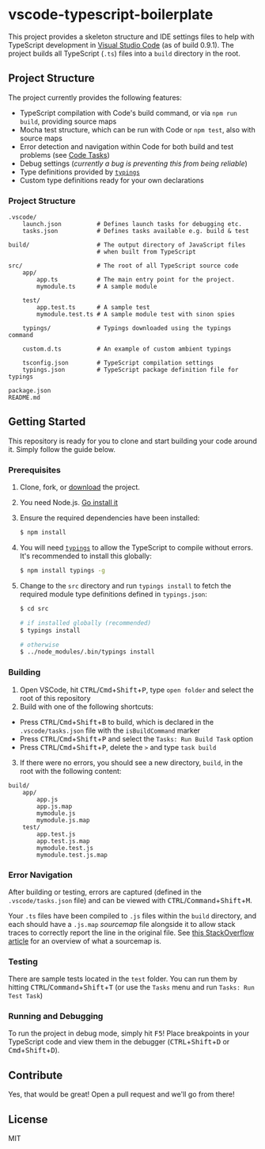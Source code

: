 vscode-typescript-boilerplate
=========================

This project provides a skeleton structure and IDE settings files to help with TypeScript development in [Visual Studio Code][vscode] (as of build 0.9.1). The project builds all TypeScript (`.ts`) files into a `build` directory in the root.

## Project Structure
The project currently provides the following features:
* TypeScript compilation with Code's build command, or via `npm run build`, providing source maps
* Mocha test structure, which can be run with Code or `npm test`, also with source maps
* Error detection and navigation within Code for both build and test problems (see [Code Tasks](https://code.visualstudio.com/Docs/editor/tasks))
* Debug settings (_currently a bug is preventing this from being reliable_)
* Type definitions provided by [`typings`][typings]
* Custom type definitions ready for your own declarations

### Project Structure
```
.vscode/
    launch.json          # Defines launch tasks for debugging etc.
    tasks.json           # Defines tasks available e.g. build & test

build/                   # The output directory of JavaScript files
                         # when built from TypeScript
                    
src/                     # The root of all TypeScript source code
    app/
        app.ts           # The main entry point for the project.
        mymodule.ts      # A sample module
        
    test/
        app.test.ts      # A sample test
        mymodule.test.ts # A sample module test with sinon spies
    
    typings/             # Typings downloaded using the typings command
                    
    custom.d.ts          # An example of custom ambient typings
    
    tsconfig.json        # TypeScript compilation settings
    typings.json         # TypeScript package definition file for typings
    
package.json
README.md
```

## Getting Started
This repository is ready for you to clone and start building your code around it. Simply follow the guide below.

### Prerequisites
1. Clone, fork, or [download](//github.com/Codesleuth/vscode-typescript-boilerplate/releases) the project.
2. You need Node.js. [Go install it][nodejsdownload]
3. Ensure the required dependencies have been installed:
    ```bash
    $ npm install
    ```

4. You will need [`typings`][typings] to allow the TypeScript to compile without errors. It's recommended to install this globally:
    ```bash
    $ npm install typings -g
    ```

5. Change to the `src` directory and run `typings install` to fetch the required module type definitions defined in `typings.json`:
    ```bash
    $ cd src
    
    # if installed globally (recommended)
    $ typings install

    # otherwise
    $ ../node_modules/.bin/typings install
    ```

### Building
1. Open VSCode, hit <kbd>CTRL</kbd>/<kbd>Cmd</kbd>+<kbd>Shift</kbd>+<kbd>P</kbd>, type `open folder` and select the root of this repository
2. Build with one of the following shortcuts:
 * Press <kbd>CTRL</kbd>/<kbd>Cmd</kbd>+<kbd>Shift</kbd>+<kbd>B</kbd> to build, which is declared in the `.vscode/tasks.json` file with the `isBuildCommand` marker
 * Press <kbd>CTRL</kbd>/<kbd>Cmd</kbd>+<kbd>Shift</kbd>+<kbd>P</kbd> and select the `Tasks: Run Build Task` option
 * Press <kbd>CTRL</kbd>/<kbd>Cmd</kbd>+<kbd>Shift</kbd>+<kbd>P</kbd>, delete the `>` and type `task build`
3. If there were no errors, you should see a new directory, `build`, in the root with the following content:
```
build/
    app/
        app.js
        app.js.map
        mymodule.js
        mymodule.js.map
    test/
        app.test.js
        app.test.js.map
        mymodule.test.js
        mymodule.test.js.map
```

### Error Navigation
After building or testing, errors are captured (defined in the `.vscode/tasks.json` file) and can be viewed with <kbd>CTRL</kbd>/<kbd>Command</kbd>+<kbd>Shift</kbd>+<kbd>M</kbd>.

Your `.ts` files have been compiled to `.js` files within the `build` directory, and each should have a `.js.map` _sourcemap_ file alongside it to allow stack traces to correctly report the line in the original file. See [this StackOverflow article][sourcemapquestion] for an overview of what a sourcemap is.

### Testing
There are sample tests located in the `test` folder. You can run them by hitting <kbd>CTRL</kbd>/<kbd>Command</kbd>+<kbd>Shift</kbd>+<kbd>T</kbd> (or use the `Tasks` menu and run `Tasks: Run Test Task`)

### Running and Debugging
To run the project in debug mode, simply hit <kbd>F5</kbd>! Place breakpoints in your TypeScript code and view them in the debugger (<kbd>CTRL</kbd>+<kbd>Shift</kbd>+<kbd>D</kbd> or <kbd>Cmd</kbd>+<kbd>Shift</kbd>+<kbd>D</kbd>).

## Contribute
Yes, that would be great! Open a pull request and we'll go from there!

## License
MIT

[vscode]: https://code.visualstudio.com/
[nodejsdownload]: https://nodejs.org/download/
[sourcemapquestion]: http://stackoverflow.com/questions/21719562/javascript-map-files-javascript-source-maps
[typings]: https://www.npmjs.com/package/typings
